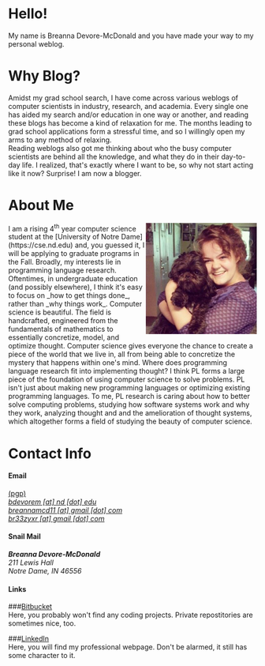 # Hello!
My name is Breanna Devore-McDonald and you have made your way
to my personal weblog.  

# Why Blog?
Amidst my grad school search, I have come across various weblogs
of computer scientists in industry, research, and academia. Every 
single one has aided my search and/or education in one way or another,
and reading these blogs has become a kind of relaxation for me. The
months leading to grad school applications form a stressful time, and
so I willingly open my arms to any method of relaxing.  
Reading weblogs also got me thinking about who the busy computer 
scientists are behind all the knowledge, and what they do in their
day-to-day life. I realized, that's exactly where I want to be, so 
why not start acting like it now? Surprise! I am now a blogger.

# About Me
<img class="img-circle" style="float: right;" src="/static/teek.jpg" width="225">
I am a rising 4<sup>th</sup> year computer science student at
the [University of Notre Dame](https://cse.nd.edu) and, you 
guessed it, I will be applying to graduate programs in the Fall.
Broadly, my interests lie in programming language research. 
Oftentimes, in undergraduate education (and possibly elsewhere), 
I think it's easy to 
focus on _how to get things done_, rather than _why things work_. 
Computer science is beautiful. The field is handcrafted, 
engineered from the fundamentals of mathematics to essentially
concretize, model, and optimize thought.
Computer science gives everyone the chance to create a 
piece of the world that we live in, all from being able to
concretize the mystery that happens within one's mind.  
Where does programming language research fit into implementing
thought? I think PL forms a large piece of the foundation of 
using computer science to solve problems. PL isn't just 
about making new programming languages or optimizing existing
programming languages. To me, PL research 
is caring about how to better solve computing problems, 
studying how software systems work and why they work, 
analyzing thought and and the amelioration of thought systems,
which altogether forms a field of studying the beauty of computer
science.

# Contact Info

<div class="row featurette">
  <div class="col-md-4 text-left">
   <h4>Email</h4><a href="/publickey.asc">(pgp)</a>
   <address>
    <a href="mailto:bdevorem@nd.edu"> bdevorem [at] nd [dot] edu</a><br>
    <a href="mailto:breannamcd11@gmail.com"> breannamcd11 [at] gmail [dot] com</a><br>
    <a href="mailto:br33zyxr@gmail.com"> br33zyxr [at] gmail [dot] com</a><br>
   </address>
 </div>
 <div class="col-md-4 text-left">
  <h4>Snail Mail</h4>
   <address>
    <strong>Breanna Devore-McDonald</strong><br>
    211 Lewis Hall<br>
    Notre Dame, IN 46556<br>
   </address>
  </div> 
 <div class="col-md-4 text-left">
  <h4>Links</h4>
 	<i class="fa-github" href="https://github.com/bdevorem"></i>
 </div>
</div>
  
###[Bitbucket](https://bitbucket.org/bdevorem)  
Here, you probably won't find any coding projects. Private
repostitories are sometimes nice, too.  
  
###[LinkedIn](https://www.linkedin.com/in/bdevorem)  
Here, you will find my professional webpage. Don't be alarmed,
it still has some character to it.  




